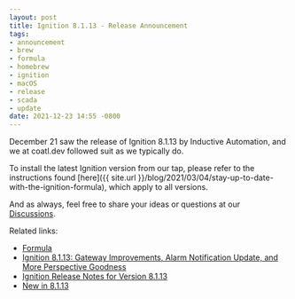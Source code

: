 ```yaml
---
layout: post
title: Ignition 8.1.13 - Release Announcement
tags:
- announcement
- brew
- formula
- homebrew
- ignition
- macOS
- release
- scada
- update
date: 2021-12-23 14:55 -0800
---
```

December 21 saw the release of Ignition 8.1.13 by Inductive Automation, and we at coatl.dev followed suit as we typically do.

To install the latest Ignition version from our tap, please refer to the instructions found [here]({{ site.url }}/blog/2021/03/04/stay-up-to-date-with-the-ignition-formula), which apply to all versions.

And as always, feel free to share your ideas or questions at our [Discussions](https://github.com/coatl-dev/discussions/discussions).

Related links:

- [Formula](https://formulae.coatl.dev/formula/ignition#default)
- [Ignition 8.1.13: Gateway Improvements, Alarm Notification Update, and More Perspective Goodness](https://inductiveautomation.com/blog/ignition-8113-gateway-improvements-alarm-notification-update-and-more-perspective-goodness)
- [Ignition Release Notes for Version 8.1.13](https://inductiveautomation.com/downloads/releasenotes/8.1.13)
- [New in 8.1.13](https://docs.inductiveautomation.com/display/DOC81/New+in+this+Version#NewinthisVersion-Newin8.1.13)
